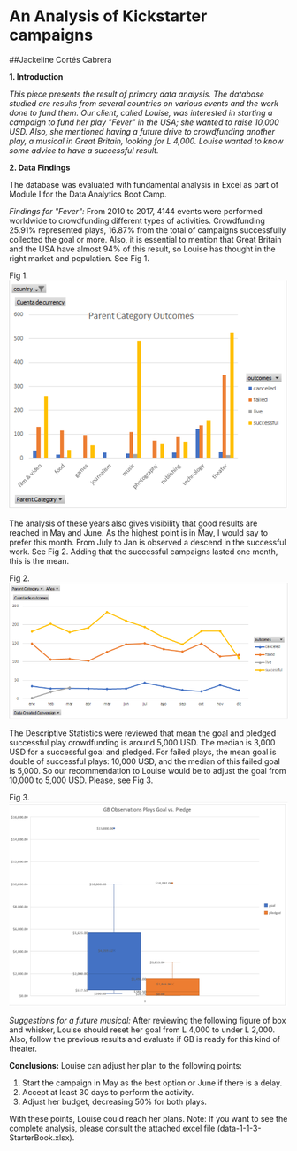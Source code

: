 # An Analysis of Kickstarter campaigns
##Jackeline Cortés Cabrera

**1. Introduction**

_This piece presents the result of primary data analysis. The database studied are results from several countries on various events and the work done to fund them. Our client, called Louise, was interested in starting a campaign to fund her play "Fever" in the USA; she wanted to raise 10,000 USD. Also, she mentioned having a future drive to crowdfunding another play, a musical in Great Britain, looking for L 4,000. Louise wanted to know some advice to have a successful result._

**2. Data Findings**

The database was evaluated with fundamental analysis in Excel as part of Module I for the Data Analytics Boot Camp. 

_Findings for "Fever":_
From 2010 to 2017, 4144 events were performed worldwide to crowdfunding different types of activities. Crowdfunding 25.91% represented plays, 16.87% from the total of campaigns successfully collected the goal or more. Also, it is essential to mention that Great Britain and the USA have almost 94% of this result, so Louise has thought in the right market and population. See Fig 1.

Fig 1.
![image_name](https://github.com/JackieCortes/kickstarter-analysis/blob/main/Fig1_ParentCategoryOutocome.png)

The analysis of these years also gives visibility that good results are reached in May and June. As the highest point is in May, I would say to prefer this month. From July to Jan is observed a descend in the successful work. See Fig 2.
Adding that the successful campaigns lasted one month, this is the mean. 

Fig 2.
![image_name](https://github.com/JackieCortes/kickstarter-analysis/blob/main/Fig2_Outcomes_Based_on_Launched_Date.png)

The Descriptive Statistics were reviewed that mean the goal and pledged successful play crowdfunding is around 5,000 USD. The median is 3,000 USD for a successful goal and pledged. For failed plays, the mean goal is double of successful plays: 10,000 USD, and the median of this failed goal is 5,000. So our recommendation to Louise would be to adjust the goal from 10,000 to 5,000 USD. Please, see Fig 3.

Fig 3.
![image_name](https://github.com/JackieCortes/kickstarter-analysis/blob/main/Fig3_GB_Results.png)

_Suggestions for a future musical:_
After reviewing the following figure of box and whisker, Louise should reset her goal from L 4,000 to under L 2,000. Also, follow the previous results and evaluate if GB is ready for this kind of theater. 

**Conclusions:**
Louise can adjust her plan to the following points:
  1.	Start the campaign in May as the best option or June if there is a delay. 
  2.	Accept at least 30 days to perform the activity.
  3.	Adjust her budget, decreasing 50% for both plays.

With these points, Louise could reach her plans. 
Note: If you want to see the complete analysis, please consult  the attached excel file (data-1-1-3-StarterBook.xlsx).
